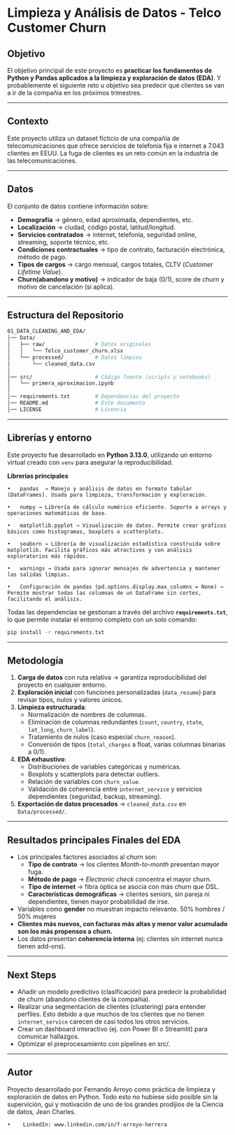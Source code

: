 #  Limpieza y Análisis de Datos - Telco Customer Churn

##  Objetivo
El objetivo principal de este proyecto es **practicar los fundamentos de Python y Pandas aplicados a la limpieza y exploración de datos (EDA)**. Y probablemente el siguiente reto u objetivo sea predecir qué clientes se van a ir de la compañia en los próximos trimestres.

---

##  Contexto
Este proyecto utiliza un dataset ficticio de una compañía de telecomunicaciones que ofrece servicios de telefonía fija e internet a 7.043 clientes en EEUU. 
La fuga de clientes es un reto común en la industria de las telecomunicaciones.

---

##  Datos
El conjunto de datos contiene información sobre:

- **Demografía** → género, edad aproximada, dependientes, etc.  
- **Localización** → ciudad, código postal, latitud/longitud.  
- **Servicios contratados** → internet, telefonía, seguridad online, streaming, soporte técnico, etc.  
- **Condiciones contractuales** → tipo de contrato, facturación electrónica, método de pago.  
- **Tipos de cargos** → cargo mensual, cargos totales, CLTV (*Customer Lifetime Value*).  
- **Churn(abandono y motivo)** → indicador de baja (0/1), score de churn y motivo de cancelación (si aplica).  

---

##  Estructura del Repositorio
```bash
01_DATA_CLEANING_AND_EDA/
│── Data/
│   ├── raw/                # Datos originales
│   │   └── Telco_customer_churn.xlsx
│   └── processed/          # Datos limpios
│       └── cleaned_data.csv
│
│── src/                    # Código fuente (scripts y notebooks)
│   └── primera_aproximacion.ipynb
│
│── requirements.txt        # Dependencias del proyecto
│── README.md               # Este documento
│── LICENSE                 # Licencia
```

---

##  Librerías y entorno

Este proyecto fue desarrollado en **Python 3.13.0**, utilizando un entorno virtual creado con `venv` para asegurar la reproducibilidad.

 **Librerías principales**

	•   pandas  → Manejo y análisis de datos en formato tabular (DataFrames). Usada para limpieza, transformación y exploración.

	•	numpy → Librería de cálculo numérico eficiente. Soporte a arrays y operaciones matemáticas de base.

	•	matplotlib.pyplot → Visualización de datos. Permite crear gráficos básicos como histogramas, boxplots o scatterplots.

	•	seaborn → Librería de visualización estadística construida sobre matplotlib. Facilita gráficos más atractivos y con análisis exploratorios más rápidos.

	•	warnings → Usada para ignorar mensajes de advertencia y mantener las salidas limpias.

	•	Configuración de pandas (pd.options.display.max_columns = None) → Permite mostrar todas las columnas de un DataFrame sin cortes, facilitando el análisis.

Todas las dependencias se gestionan a través del archivo **`requirements.txt`**, lo que permite instalar el entorno completo con un solo comando:

```bash
pip install -r requirements.txt
```

---

##  Metodología

1. **Carga de datos** con ruta relativa → garantiza reproducibilidad del proyecto en cualquier entorno.  
2. **Exploración inicial** con funciones personalizadas (`data_resume`) para revisar tipos, nulos y valores únicos.  
3. **Limpieza estructurada**:
   - Normalización de nombres de columnas.  
   - Eliminación de columnas redundantes (`count`, `country`, `state`, `lat_long`, `churn_label`).  
   - Tratamiento de nulos (caso especial `churn_reason`).  
   - Conversión de tipos (`total_charges` a float, varias columnas binarias a 0/1).  
4. **EDA exhaustivo**:
   - Distribuciones de variables categóricas y numéricas.  
   - Boxplots y scatterplots para detectar outliers.  
   - Relación de variables con `churn_value`.  
   - Validación de coherencia entre `internet_service` y servicios dependientes (seguridad, backup, streaming).  
5. **Exportación de datos procesados** → `cleaned_data.csv` en `Data/processed/`.  

---

##  Resultados principales Finales del EDA

- Los principales factores asociados al churn son:
  - **Tipo de contrato** → los clientes *Month-to-month* presentan mayor fuga.  
  - **Método de pago** → *Electronic check* concentra el mayor churn.  
  - **Tipo de internet** → fibra óptica se asocia con más churn que DSL.  
  - **Características demográficas** → clientes seniors, sin pareja ni dependientes, tienen mayor probabilidad de irse.  
- Variables como **gender** no muestran impacto relevante.  50% hombres / 50% mujeres
- **Clientes más nuevos, con facturas más altas y menor valor acumulado son los más propensos a churn.**  
- Los datos presentan **coherencia interna** (ej: clientes sin internet nunca tienen add-ons).  

---

##  Next Steps

- Añadir un modelo predictivo (clasificación) para predecir la probabilidad de churn (abandono clientes de la compañia).
- Realizar una segmentación de clientes (clustering) para entender perfiles. Esto debido a que muchos de los clientes que no tienen `internet_service` carecen de casi todos los otros servicios.
- Crear un dashboard interactivo (ej. con Power BI o Streamlit) para comunicar hallazgos.
- Optimizar el preprocesamiento con pipelines en src/.

---

##  Autor

Proyecto desarrollado por Fernando Arroyo como práctica de limpieza y exploración de datos en Python. Todo esto no hubiese sido posible sin la supervición, guí y motivación de uno de los grandes prodijios de la Ciencia de datos, Jean Charles.
	
    •	 LinkedIn: www.linkedin.com/in/f-arroyo-herrera

